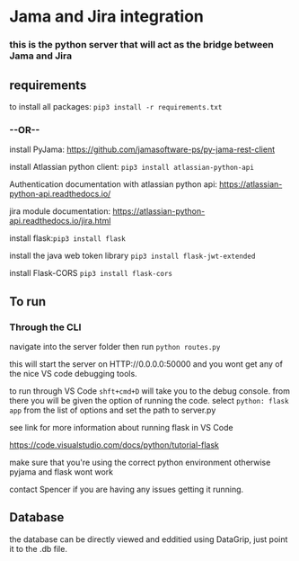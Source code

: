 # Jama and Jira integration
### this is the python server that will act as the bridge between Jama and Jira

## requirements
to install all packages: `pip3 install -r requirements.txt`

###           --OR--

install PyJama: https://github.com/jamasoftware-ps/py-jama-rest-client

install Atlassian python client: `pip3 install atlassian-python-api`

Authentication documentation with atlassian python api: https://atlassian-python-api.readthedocs.io/

jira module documentation: https://atlassian-python-api.readthedocs.io/jira.html


install flask:`pip3 install flask`

install the java web token library `pip3 install flask-jwt-extended`

install Flask-CORS `pip3 install flask-cors`

## To run
### Through the CLI
navigate into the server folder then run `python routes.py`

this will start the server on HTTP://0.0.0.0:50000 and you wont get any of the nice VS code debugging tools.


to run through VS Code `shft+cmd+D` will take you to the debug console. from there you will be given the option of running the code. select `python: flask app` from the list of options and set the path to server.py

see link for more information about running flask in VS Code

https://code.visualstudio.com/docs/python/tutorial-flask

make sure that you're using the correct python environment otherwise pyjama and flask wont work

contact Spencer if you are having any issues getting it running. 

## Database
the database can be directly viewed and edditied using DataGrip, just point it to the .db file.
